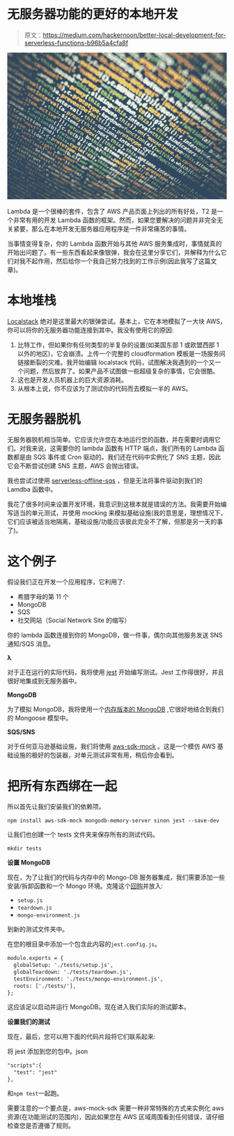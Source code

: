 # 无服务器功能的更好的本地开发

> 原文：<https://medium.com/hackernoon/better-local-development-for-serverless-functions-b96b5a4cfa8f>

![](img/75f002e2d4bd7f441e978da8349a0692.png)

Lambda 是一个很棒的套件，包含了 AWS 产品页面上列出的所有好处，T2 是一个非常有用的开发 Lambda 函数的框架。然而，如果您要解决的问题并非完全无关紧要，那么在本地开发无服务器应用程序是一件非常痛苦的事情。

当事情变得复杂，你的 Lambda 函数开始与其他 AWS 服务集成时，事情就真的开始出问题了。有一些东西看起来像银弹，我会在这里分享它们，并解释为什么它们对我不起作用，然后给你一个我自己努力找到的工作示例(因此我写了这篇文章)。

# 本地堆栈

[Localstack](https://github.com/localstack/localstack) 绝对是这里最大的银弹尝试。基本上，它在本地模拟了一大块 AWS，你可以将你的无服务器功能连接到其中。我没有使用它的原因:

1.  比特工作，但如果你有任何类型的半复杂的设置(如美国东部 1 或欧盟西部 1 以外的地区)，它会崩溃。上传一个完整的 cloudformation 模板是一场服务间链接断裂的灾难。我开始编辑 localstack 代码，试图解决我遇到的一个又一个问题，然后放弃了。如果产品不试图做一些超级复杂的事情，它会很酷。
2.  这也是开发人员机器上的巨大资源消耗。
3.  从根本上说，你不应该为了测试你的代码而去模拟一半的 AWS。

# 无服务器脱机

无服务器脱机相当简单。它应该允许您在本地运行您的函数，并在需要时调用它们。对我来说，这需要你的 lambda 函数有 HTTP 端点，我们所有的 Lambda 函数都是由 SQS 事件或 Cron 驱动的。我们还在代码中实例化了 SNS 主题，因此它会不断尝试创建 SNS 主题，AWS 会抛出错误。

我也尝试过使用 [serverless-offline-sqs](https://www.npmjs.com/package/serverless-offline-sqs) ，但是无法将事件驱动到我们的 Lamdba 函数中。

我花了很多时间来设置开发环境，我意识到这根本就是错误的方法。我需要开始编写适当的单元测试，并使用 mocking 来模拟基础设施(我的意思是，理想情况下，它们应该被适当地隔离，基础设施/功能应该彼此完全不了解，但那是另一天的事了)。

# 这个例子

假设我们正在开发一个应用程序，它利用了:

*   希腊字母的第 11 个
*   MongoDB
*   SQS
*   社交网站（Social Network Site 的缩写）

你的 lambda 函数连接到你的 MongoDB，做一件事，偶尔向其他服务发送 SNS 通知/SQS 消息。

**λ**

对于正在运行的实际代码，我将使用 [jest](https://www.npmjs.com/package/jest) 开始编写测试。Jest 工作得很好，并且很好地集成到无服务器中。

**MongoDB**

为了模拟 MongoDB，我将使用一个[内存版本的 MongoDB](https://www.npmjs.com/package/mongodb-memory-server) ,它很好地结合到我们的 Mongoose 模型中。

**SQS/SNS**

对于任何亚马逊基础设施，我们将使用 [aws-sdk-mock](https://www.npmjs.com/package/aws-sdk-mock) 。这是一个模仿 AWS 基础设施的极好的包装器，对单元测试非常有用，稍后你会看到。

# 把所有东西绑在一起

所以首先让我们安装我们的依赖项。

```
npm install aws-sdk-mock mongodb-memory-server sinon jest --save-dev
```

让我们也创建一个 tests 文件夹来保存所有的测试代码。

```
mkdir tests
```

**设置 MongoDB**

现在，为了让我们的代码与内存中的 Mongo-DB 服务器集成，我们需要添加一些安装/拆卸函数和一个 Mongo 环境。克隆这个[回购](https://github.com/vladgolubev/jest-mongodb)并放入:

*   `setup.js`
*   `teardown.js`
*   `mongo-environment.js`

到新的测试文件夹中。

在您的根目录中添加一个包含此内容的`jest.config.js`。

```
module.exports = {
  globalSetup: './tests/setup.js',
  globalTeardown: './tests/teardown.js',
  testEnvironment: './tests/mongo-environment.js',
  roots: ['./tests/'],
};
```

这应该足以启动并运行 MongoDB。现在进入我们实际的测试脚本。

**设置我们的测试**

现在，最后，您可以用下面的代码片段将它们联系起来:

将 jest 添加到您的包中。json

```
"scripts":{   
  "test": "jest"
},
```

和`npm test`一起跑。

需要注意的一个要点是，aws-mock-sdk 需要一种非常特殊的方式来实例化 aws 资源(在功能测试的范围内)，因此如果您在 AWS 区域周围看到任何错误，请仔细检查您是否遵循了规则。